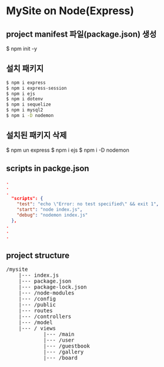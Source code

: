 # MySite on Node(Express)

## project manifest 파일(package.json) 생성
$ npm init -y

## 설치 패키지
``` bash
$ npm i express
$ npm i express-session
$ npm i ejs
$ npm i dotenv
$ npm i sequelize
$ npm i mysql2
$ npm i -D nodemon
```

## 설치된 패키지 삭제
$ npm un express
$ npm i ejs
$ npm i -D nodemon

## scripts in packge.json
```JSON
.
.
.
  "scripts": {
    "test": "echo \"Error: no test specified\" && exit 1",
    "start": "node index.js",
    "debug": "nodemon index.js"
  },
.
.
.
```

## project structure
<pre>
/mysite
    |--- index.js
    |--- package.json
    |--- package-lock.json
    |--- /node-modules
    |--- /config
    |--- /public
    |--- routes
    |--- /controllers
    |--- /model
    |--- / views
            |--- /main
            |--- /user
            |--- /guestbook
            |--- /gallery
            |--- /board
</pre>